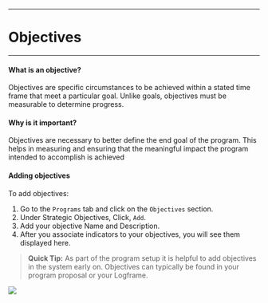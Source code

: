 ****
# Objectives
---

#### What is an objective?

Objectives are specific circumstances to be achieved within a stated time frame that meet a particular goal. Unlike goals, objectives must be measurable to determine progress.

#### Why is it important?

Objectives are necessary to better define the end goal of the program. This helps in measuring and ensuring that the meaningful impact the program intended to accomplish is achieved

#### Adding objectives
To add objectives:

1. Go to the `Programs` tab and click on the `Objectives` section.
2. Under Strategic Objectives, Click, `Add`.
3. Add your objective Name and Description.
4. After you associate indicators to your objectives, you will see them displayed here.

> **Quick Tip:** 
As part of the program setup it is helpful to add objectives in the system early on. Objectives can typically be found in your program proposal or your Logframe.

![](/assets_en/add_objectives.PNG)

